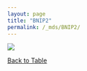 ```yaml
---
layout: page
title: "BNIP2"
permalink: /_mds/BNIP2/
---
```


![](../../algns0/5HSAA010809_aln_report.png?raw=true)

[Back to Table](../../display)